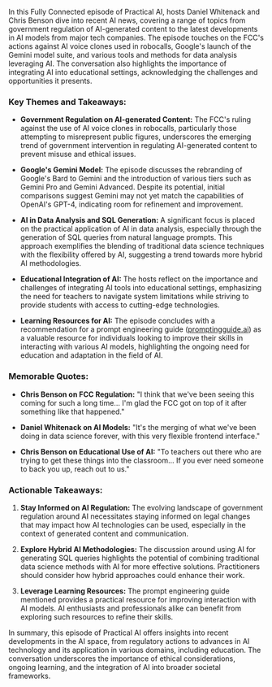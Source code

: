 In this Fully Connected episode of Practical AI, hosts Daniel Whitenack and Chris Benson dive into recent AI news, covering a range of topics from government regulation of AI-generated content to the latest developments in AI models from major tech companies. The episode touches on the FCC's actions against AI voice clones used in robocalls, Google's launch of the Gemini model suite, and various tools and methods for data analysis leveraging AI. The conversation also highlights the importance of integrating AI into educational settings, acknowledging the challenges and opportunities it presents.

### Key Themes and Takeaways:

- **Government Regulation on AI-generated Content:** The FCC's ruling against the use of AI voice clones in robocalls, particularly those attempting to misrepresent public figures, underscores the emerging trend of government intervention in regulating AI-generated content to prevent misuse and ethical issues.

- **Google's Gemini Model:** The episode discusses the rebranding of Google's Bard to Gemini and the introduction of various tiers such as Gemini Pro and Gemini Advanced. Despite its potential, initial comparisons suggest Gemini may not yet match the capabilities of OpenAI's GPT-4, indicating room for refinement and improvement.

- **AI in Data Analysis and SQL Generation:** A significant focus is placed on the practical application of AI in data analysis, especially through the generation of SQL queries from natural language prompts. This approach exemplifies the blending of traditional data science techniques with the flexibility offered by AI, suggesting a trend towards more hybrid AI methodologies.

- **Educational Integration of AI:** The hosts reflect on the importance and challenges of integrating AI tools into educational settings, emphasizing the need for teachers to navigate system limitations while striving to provide students with access to cutting-edge technologies.

- **Learning Resources for AI:** The episode concludes with a recommendation for a prompt engineering guide ([promptingguide.ai](https://promptingguide.ai)) as a valuable resource for individuals looking to improve their skills in interacting with various AI models, highlighting the ongoing need for education and adaptation in the field of AI.

### Memorable Quotes:

- **Chris Benson on FCC Regulation:** "I think that we've been seeing this coming for such a long time... I'm glad the FCC got on top of it after something like that happened."

- **Daniel Whitenack on AI Models:** "It's the merging of what we've been doing in data science forever, with this very flexible frontend interface."

- **Chris Benson on Educational Use of AI:** "To teachers out there who are trying to get these things into the classroom... If you ever need someone to back you up, reach out to us."

### Actionable Takeaways:

1. **Stay Informed on AI Regulation:** The evolving landscape of government regulation around AI necessitates staying informed on legal changes that may impact how AI technologies can be used, especially in the context of generated content and communication.

2. **Explore Hybrid AI Methodologies:** The discussion around using AI for generating SQL queries highlights the potential of combining traditional data science methods with AI for more effective solutions. Practitioners should consider how hybrid approaches could enhance their work.

3. **Leverage Learning Resources:** The prompt engineering guide mentioned provides a practical resource for improving interaction with AI models. AI enthusiasts and professionals alike can benefit from exploring such resources to refine their skills.

In summary, this episode of Practical AI offers insights into recent developments in the AI space, from regulatory actions to advances in AI technology and its application in various domains, including education. The conversation underscores the importance of ethical considerations, ongoing learning, and the integration of AI into broader societal frameworks.
